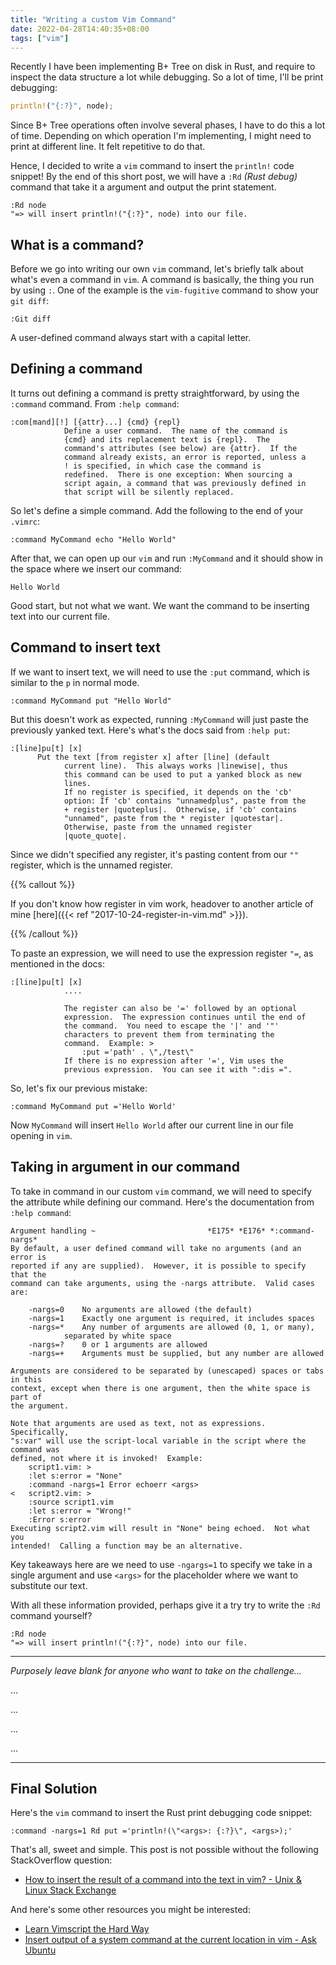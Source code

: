 ```yaml
---
title: "Writing a custom Vim Command"
date: 2022-04-28T14:40:35+08:00
tags: ["vim"]
---
```


Recently I have been implementing B+ Tree on disk in Rust, and require to inspect
the data structure a lot while debugging. So a lot of time, I'll be print
debugging:

```rust
println!("{:?}", node);
```

Since B+ Tree operations often involve several phases, I have to do this a lot
of time. Depending on which operation I'm implementing, I might need to print
at different line. It felt repetitive to do that.

Hence, I decided to write a `vim` command to insert the `println!` code
snippet! By the end of this short post, we will have a `:Rd` _(Rust debug)_ command
that take it a argument and output the print statement.

```vimrc
:Rd node
"=> will insert println!("{:?}", node) into our file.
```

## What is a command?

Before we go into writing our own `vim` command, let's briefly talk about
what's even a command in `vim`. A command is basically, the thing you run by
using `:`. One of the example is the `vim-fugitive` command to show your `git
diff`:

```vim
:Git diff
```

A user-defined command  always start with a capital letter.

## Defining a command

It turns out defining a command is pretty straightforward, by using the
`:command` command. From `:help command`:

```vim
:com[mand][!] [{attr}...] {cmd} {repl}
			Define a user command.  The name of the command is
			{cmd} and its replacement text is {repl}.  The
			command's attributes (see below) are {attr}.  If the
			command already exists, an error is reported, unless a
			! is specified, in which case the command is
			redefined.  There is one exception: When sourcing a
			script again, a command that was previously defined in
			that script will be silently replaced.
```

So let's define a simple command. Add the following to the end of your `.vimrc`:

```vimrc
:command MyCommand echo "Hello World"
```

After that, we can open up our `vim` and run `:MyCommand` and it should show in
the space where we insert our command:

```
Hello World
```

Good start, but not what we want. We want the command to be inserting text into
our current file.

## Command to insert text

If we want to insert text, we will need to use the `:put` command, which is
similar to the `p` in normal mode.

```vimrc
:command MyCommand put "Hello World"
```

But this doesn't work as expected, running `:MyCommand` will just paste the
previously yanked text. Here's what's the docs said from `:help put`:

```
:[line]pu[t] [x]
      Put the text [from register x] after [line] (default
			current line).  This always works |linewise|, thus
			this command can be used to put a yanked block as new
			lines.
			If no register is specified, it depends on the 'cb'
			option: If 'cb' contains "unnamedplus", paste from the
			+ register |quoteplus|.  Otherwise, if 'cb' contains
			"unnamed", paste from the * register |quotestar|.
			Otherwise, paste from the unnamed register
			|quote_quote|.
```

Since we didn't specified any register, it's pasting content from our `""`
register, which is the unnamed register.

{{% callout %}}

If you don't know how register in vim
work, headover to another article of mine [here]({{< ref
"2017-10-24-register-in-vim.md" >}}).

{{% /callout %}}

To paste an expression, we will need to use the expression register `"=`, as
mentioned in the docs:

```
:[line]pu[t] [x]
            ....

			The register can also be '=' followed by an optional
			expression.  The expression continues until the end of
			the command.  You need to escape the '|' and '"'
			characters to prevent them from terminating the
			command.  Example: >
				:put ='path' . \",/test\"
			If there is no expression after '=', Vim uses the
			previous expression.  You can see it with ":dis =".

```

So, let's fix our previous mistake:

```vimrc
:command MyCommand put ='Hello World'
```

Now `MyCommand` will insert `Hello World` after our current line in our file
opening in `vim`.

## Taking in argument in our command

To take in command in our custom `vim` command, we will need to specify the
attribute while defining our command. Here's the documentation from `:help
command`:

```
Argument handling ~                         *E175* *E176* *:command-nargs*
By default, a user defined command will take no arguments (and an error is
reported if any are supplied).  However, it is possible to specify that the
command can take arguments, using the -nargs attribute.  Valid cases are:

	-nargs=0    No arguments are allowed (the default)
	-nargs=1    Exactly one argument is required, it includes spaces
	-nargs=*    Any number of arguments are allowed (0, 1, or many),
		    separated by white space
	-nargs=?    0 or 1 arguments are allowed
	-nargs=+    Arguments must be supplied, but any number are allowed

Arguments are considered to be separated by (unescaped) spaces or tabs in this
context, except when there is one argument, then the white space is part of
the argument.

Note that arguments are used as text, not as expressions.  Specifically,
"s:var" will use the script-local variable in the script where the command was
defined, not where it is invoked!  Example:
    script1.vim: >
	:let s:error = "None"
	:command -nargs=1 Error echoerr <args>
<   script2.vim: >
	:source script1.vim
	:let s:error = "Wrong!"
	:Error s:error
Executing script2.vim will result in "None" being echoed.  Not what you
intended!  Calling a function may be an alternative.
```

Key takeaways here are we need to use `-ngargs=1` to specify we take in a
single argument and use `<args>` for the placeholder where we want to
substitute our text.

With all these information provided, perhaps give it a try try to write
the `:Rd` command yourself?

```vimrc
:Rd node
"=> will insert println!("{:?}", node) into our file.
```

---

_Purposely leave blank for anyone who want to take on the challenge..._

...

...

...

...

---

## Final Solution

Here's the `vim` command to insert the Rust print debugging code snippet:

```vim
:command -nargs=1 Rd put ='println!(\"<args>: {:?}\", <args>);'
```

That's all, sweet and simple. This post is not possible without the following
StackOverflow question:

- [How to insert the result of a command into the text in vim? - Unix & Linux Stack Exchange](https://unix.stackexchange.com/questions/8101/how-to-insert-the-result-of-a-command-into-the-text-in-vim)

And here's some other resources you might be interested:

- [Learn Vimscript the Hard Way](https://learnvimscriptthehardway.stevelosh.com/)
- [Insert output of a system command at the current location in vim - Ask Ubuntu](https://askubuntu.com/questions/180178/insert-output-of-a-system-command-at-the-current-location-in-vim)

